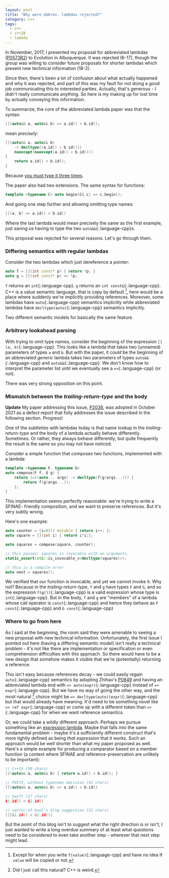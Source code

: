 ```yaml
---
layout: post
title: "Why were abbrev. lambdas rejected?"
category: c++
tags:
  - c++
  - c++20
  - lambda
---
```


In November, 2017, I presented my proposal for abbreviated lambdas
([P0573R2](https://wg21.link/p0573r2)) to Evolution in Albuquerque. It
was rejected (6-17), though the group was willing to consider future proposals
for shorter lambdas which present new technical information (18-2).

Since then, there's been a lot of confusion about what actually happened and why
it was rejected, and part of this was my fault for not doing a good job
communicating this to interested parties. Actually, that's generous - I didn't
really communicate anything. So here is my making up for lost time by actually
conveying this information.

To summarize, the core of the abbreviated lambda paper was that the syntax:

```cpp
[](auto&& a, auto&& b) => a.id() < b.id();
```

mean _precisely_:

```cpp
[](auto&& a, auto&& b)
    -> decltype((a.id() < b.id()))
    noexcept(noexcept(a.id() < b.id()))
{
    return a.id() < b.id();
}
```

Because [you must type it three times](https://www.youtube.com/watch?v=I3T4lePH-yA).

The paper also had two extensions. The same syntax for functions:

```cpp
template <typename C> auto begin(C& c) => c.begin();
```

And going one step further and allowing omitting type names:

```cpp
[](a, b) => a.id() < b.id()
```

Where the last lambda would mean precisely the same as the first example, just
saving us having to type the two `auto&&`{:.language-cpp}s.

This proposal was rejected for several reasons. Let's go through them.

### Differing semantics with regular lambdas

Consider the two lambdas which just dereference a pointer:

```cpp
auto f = [](int const* p) { return *p; }
auto g = [](int const* p) => *p;
```

`f` returns an `int`{:.language-cpp}. `g` returns an `int const&`{:.language-cpp}. C++ is a value semantic
language, that is copy by default [^1], here would be a place where suddenly
we're implicitly providing references. Moreover, some lambdas have `auto`{:.language-cpp}
semantics implicitly while abbreviated lambdas have `decltype(auto)`{:.language-cpp} semantics
implicitly.

Two different semantic models for basically the same feature.

### Arbitrary lookahead parsing

With trying to omit type names, consider the beginning of the expression
`[](a, b)`{:.language-cpp}. This looks like a lambda that takes two (unnamed) parameters of
types `a` and `b`. But with the paper, it _could_ be the beginning of an abbreviated
_generic_ lambda takes two parameters of types `auto&&`{:.language-cpp} and `auto&&`{:.language-cpp}. We don't
know how to interpret the parameter list until we eventually see a `=>`{:.language-cpp} (or not).

There was very strong opposition on this point.

### Mismatch between the _trailing-return-type_ and the body

**Update** My paper addressing this issue, [P2036](https://wg21.link/p2036), was
adopted in October 2021 as a defect report that fully addresses the issue
described in the following section. Progress!

One of the subtleties with lambdas today is that name lookup in the
_trailing-return-type_ and the body of a lambda actually behave differently.
Sometimes. Or rather, they always behave differently, but quite frequently
the result is the same so you may not have noticed.

Consider a simple function that composes two functions, implemented with a
lambda:

```cpp
template <typename F, typename G>
auto compose(F f, G g) {
    return [=](auto... args) -> decltype(f(g(args...))) {
        return f(g(args...));
    };
}
```

This implementation seems perfectly reasonable: we're trying to write a SFINAE-
friendly composition, and we want to preserve references. But it's very
subtly wrong.

Here's one example:

```cpp
auto counter = [i=0]() mutable { return i++; };
auto square = [](int i) { return i*i;};

auto squares = compose(square, counter);

// this passes: squares is invocable with no arguments.
static_assert(std::is_invocable_v<decltype(squares)>);

// this is a compile error
auto next = squares();
```

We verified that our function is invocable, and yet we cannot invoke it. Why
not? Because in the _trailing-return-type_, `f` and `g` have types `F` and `G`,
and so the expression `f(g())`{:.language-cpp} is a valid expression whose type is `int`{:.language-cpp}.
But in the body, `f` and `g` are "members" of a lambda whose call operator is
`const`{:.language-cpp} and hence they behave as `F const`{:.language-cpp} and `G const`{:.language-cpp}

### Where to go from here

As I said at the beginning, the room said they were amenable to seeing a new proposal
with new technical information. Unfortunately, the first issue I pointed out
here (having a differing semantic model) isn't really a technical problem - it's
not like there are implementation or specification or even comprehension
difficulties with this approach. So there would have to be a new design that
somehow makes it visible that we're (potentially) returning a reference.

This isn't easy because references decay - we could easily regain `auto`{:.language-cpp}
semantics by adopting Zhihao's [P0849](https://wg21.link/p0849) and having
an abbreviated lambda end with `=> auto(expr)`{:.language-cpp} instead of
`=> expr`{:.language-cpp}. But we have no way of going the other way, and the
most natural [^2] choice might be `=> decltype(auto)(expr)`{:.language-cpp} but
that would already have meaning. It'd need to be something novel like
`=> ref expr`{:.language-cpp} or come up with a different token than `=>`{:.language-cpp}
for when we want reference semantics.

Or, we could take a wildly different approach. Perhaps we pursue something like
an [expression lambda](https://vector-of-bool.github.io/2018/10/31/become-perl.html).
Maybe that falls into the same fundamental problem - maybe it's a sufficiently
different construct that's more tightly defined as being _that expression_ that
it works. Such an approach would be well shorter than what my paper proposed
as well. Here's a simple example for producing a comparator based on a member
function (a context where SFINAE and reference-preservation are unlikely to
be important):

```cpp
// C++14 (50 chars)
[](auto&& a, auto&& b) { return a.id() < b.id(); }

// P0573, without typename omission (41 chars)
[](auto&& a, auto&& b) => a.id() < b.id()

// Swift (17 chars)
$1.id() < $2.id()

// vector-of-bool's blog suggestion (21 chars)
[][&1.id() < &2.id()]
```

But the point of this blog isn't to suggest what the right direction is or isn't,
I just wanted to write a long overdue summary of at least what questions need
to be considered to even take another step - wherever that next step might lead.


[^1]: Except for when you write `f(value)`{:.language-cpp} and have no idea if `value` will be copied or not.
[^2]: Did I just call this natural? C++ is weird.
